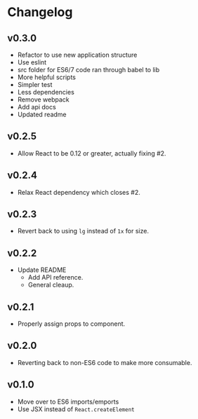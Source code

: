 # Changelog

## v0.3.0

- Refactor to use new application structure
- Use eslint
- src folder for ES6/7 code ran through babel to lib
- More helpful scripts
- Simpler test
- Less dependencies
- Remove webpack
- Add api docs
- Updated readme

## v0.2.5

- Allow React to be 0.12 or greater, actually fixing #2.

## v0.2.4

- Relax React dependency which closes #2.

## v0.2.3

- Revert back to using `lg` instead of `1x` for size.

## v0.2.2

- Update README
  - Add API reference.
  - General cleaup.

## v0.2.1

- Properly assign props to component.

## v0.2.0

- Reverting back to non-ES6 code to make more consumable.

## v0.1.0

- Move over to ES6 imports/emports
- Use JSX instead of `React.createElement`
